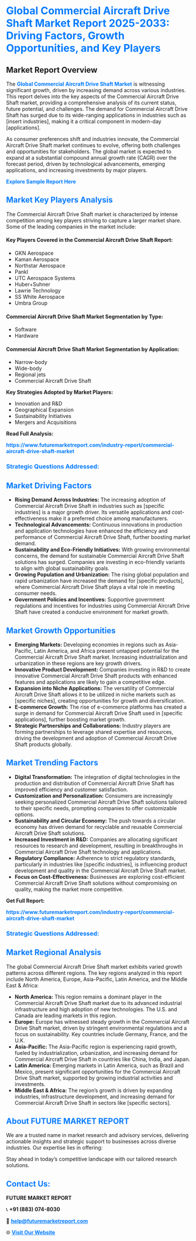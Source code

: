<h1 style="color: #007BFF;">Global Commercial Aircraft Drive Shaft Market Report 2025-2033: Driving Factors, Growth Opportunities, and Key Players</h1>

<section id="overview">
<h2>Market Report Overview</h2>
<p>The <a href="https://www.futuremarketreport.com/industry-report/commercial-aircraft-drive-shaft-market" style="color: #007BFF; text-decoration: none;"><strong>Global Commercial Aircraft Drive Shaft Market</strong></a> is witnessing significant growth, driven by increasing demand across various industries. This report delves into the key aspects of the Commercial Aircraft Drive Shaft market, providing a comprehensive analysis of its current status, future potential, and challenges. The demand for Commercial Aircraft Drive Shaft has surged due to its wide-ranging applications in industries such as [insert industries], making it a critical component in modern-day [applications].</p>
<p>As consumer preferences shift and industries innovate, the Commercial Aircraft Drive Shaft market continues to evolve, offering both challenges and opportunities for stakeholders. The global market is expected to expand at a substantial compound annual growth rate (CAGR) over the forecast period, driven by technological advancements, emerging applications, and increasing investments by major players.</p>
</section>

<section id="overview">
<p><a href="https://www.futuremarketreport.com/request-sample/reportId=112928" style="color: #007BFF; text-decoration: none;"><strong>Explore Sample Report Here</strong></a></p>
</section>

<section id="key-players">
<h2 style="color: #007BFF;">Market Key Players Analysis</h2>
<p>The Commercial Aircraft Drive Shaft market is characterized by intense competition among key players striving to capture a larger market share. Some of the leading companies in the market include:</p>
<h4>Key Players Covered in the Commercial Aircraft Drive Shaft Report:</h4>
<ul><li>GKN Aerospace</li><li>Kaman Aerospace</li><li>Northstar Aerospace</li><li>Pankl</li><li>UTC Aerospace Systems</li><li>Huber+Suhner</li><li>Lawrie Technology</li><li>SS White Aerospace</li><li>Umbra Group</li></ul>
<h4>Commercial Aircraft Drive Shaft Market Segmentation by Type:</h4>
<ul><li>Software</li><li>Hardware</li></ul>

<h4>Commercial Aircraft Drive Shaft Market Segmentation by Application:</h4>
<ul><li>Narrow-body</li><li>Wide-body</li><li>Regional jets</li><li>Commercial Aircraft Drive Shaft</li></ul>
<p><strong>Key Strategies Adopted by Market Players:</strong></p>
<ul>
<li>Innovation and R&D</li>
<li>Geographical Expansion</li>
<li>Sustainability Initiatives</li>
<li>Mergers and Acquisitions</li>
</ul>
</section>

<section>
<p><strong>Read Full Analysis: </strong></p><a href="https://www.futuremarketreport.com/industry-report/commercial-aircraft-drive-shaft-market" style="color: #007BFF; text-decoration: none;"><strong>https://www.futuremarketreport.com/industry-report/commercial-aircraft-drive-shaft-market</strong></a>
<h3 style="color: #007BFF;">Strategic Questions Addressed:</h3>
</section>

<section id="driving-factors">
<h2 style="color: #007BFF;">Market Driving Factors</h2>
<ul>
<li><strong>Rising Demand Across Industries:</strong> The increasing adoption of Commercial Aircraft Drive Shaft in industries such as [specific industries] is a major growth driver. Its versatile applications and cost-effectiveness make it a preferred choice among manufacturers.</li>
<li><strong>Technological Advancements:</strong> Continuous innovations in production and application technologies have enhanced the efficiency and performance of Commercial Aircraft Drive Shaft, further boosting market demand.</li>
<li><strong>Sustainability and Eco-Friendly Initiatives:</strong> With growing environmental concerns, the demand for sustainable Commercial Aircraft Drive Shaft solutions has surged. Companies are investing in eco-friendly variants to align with global sustainability goals.</li>
<li><strong>Growing Population and Urbanization:</strong> The rising global population and rapid urbanization have increased the demand for [specific products], where Commercial Aircraft Drive Shaft plays a vital role in meeting consumer needs.</li>
<li><strong>Government Policies and Incentives:</strong> Supportive government regulations and incentives for industries using Commercial Aircraft Drive Shaft have created a conducive environment for market growth.</li>
</ul>
</section>

<section id="growth-opportunities">
<h2 style="color: #007BFF;">Market Growth Opportunities</h2>
<ul>
<li><strong>Emerging Markets:</strong> Developing economies in regions such as Asia-Pacific, Latin America, and Africa present untapped potential for the Commercial Aircraft Drive Shaft market. Increasing industrialization and urbanization in these regions are key growth drivers.</li>
<li><strong>Innovative Product Development:</strong> Companies investing in R&D to create innovative Commercial Aircraft Drive Shaft products with enhanced features and applications are likely to gain a competitive edge.</li>
<li><strong>Expansion into Niche Applications:</strong> The versatility of Commercial Aircraft Drive Shaft allows it to be utilized in niche markets such as [specific niches], creating opportunities for growth and diversification.</li>
<li><strong>E-commerce Growth:</strong> The rise of e-commerce platforms has created a surge in demand for Commercial Aircraft Drive Shaft used in [specific applications], further boosting market growth.</li>
<li><strong>Strategic Partnerships and Collaborations:</strong> Industry players are forming partnerships to leverage shared expertise and resources, driving the development and adoption of Commercial Aircraft Drive Shaft products globally.</li>
</ul>
</section>

<section id="trending-factors">
<h2 style="color: #007BFF;">Market Trending Factors</h2>
<ul>
<li><strong>Digital Transformation:</strong> The integration of digital technologies in the production and distribution of Commercial Aircraft Drive Shaft has improved efficiency and customer satisfaction.</li>
<li><strong>Customization and Personalization:</strong> Consumers are increasingly seeking personalized Commercial Aircraft Drive Shaft solutions tailored to their specific needs, prompting companies to offer customizable options.</li>
<li><strong>Sustainability and Circular Economy:</strong> The push towards a circular economy has driven demand for recyclable and reusable Commercial Aircraft Drive Shaft solutions.</li>
<li><strong>Increased Investment in R&D:</strong> Companies are allocating significant resources to research and development, resulting in breakthroughs in Commercial Aircraft Drive Shaft technology and applications.</li>
<li><strong>Regulatory Compliance:</strong> Adherence to strict regulatory standards, particularly in industries like [specific industries], is influencing product development and quality in the Commercial Aircraft Drive Shaft market.</li>
<li><strong>Focus on Cost-Effectiveness:</strong> Businesses are exploring cost-efficient Commercial Aircraft Drive Shaft solutions without compromising on quality, making the market more competitive.</li>
</ul>
</section>

<section>
<p><strong>Get Full Report: </strong></p><a href="https://www.futuremarketreport.com/industry-report/commercial-aircraft-drive-shaft-market" style="color: #007BFF; text-decoration: none;"><strong>https://www.futuremarketreport.com/industry-report/commercial-aircraft-drive-shaft-market</strong></a>
<h3 style="color: #007BFF;">Strategic Questions Addressed:</h3>
</section>


<section id="regional-analysis">
<h2 style="color: #007BFF;">Market Regional Analysis</h2>
<p>The global Commercial Aircraft Drive Shaft market exhibits varied growth patterns across different regions. The key regions analyzed in this report include North America, Europe, Asia-Pacific, Latin America, and the Middle East & Africa:</p>
<ul>
<li><strong>North America:</strong> This region remains a dominant player in the Commercial Aircraft Drive Shaft market due to its advanced industrial infrastructure and high adoption of new technologies. The U.S. and Canada are leading markets in this region.</li>
<li><strong>Europe:</strong> Europe has witnessed steady growth in the Commercial Aircraft Drive Shaft market, driven by stringent environmental regulations and a focus on sustainability. Key countries include Germany, France, and the U.K.</li>
<li><strong>Asia-Pacific:</strong> The Asia-Pacific region is experiencing rapid growth, fueled by industrialization, urbanization, and increasing demand for Commercial Aircraft Drive Shaft in countries like China, India, and Japan.</li>
<li><strong>Latin America:</strong> Emerging markets in Latin America, such as Brazil and Mexico, present significant opportunities for the Commercial Aircraft Drive Shaft market, supported by growing industrial activities and investments.</li>
<li><strong>Middle East & Africa:</strong> The region’s growth is driven by expanding industries, infrastructure development, and increasing demand for Commercial Aircraft Drive Shaft in sectors like [specific sectors].</li>
</ul>
</section>

<footer>
<h2 style="color: #007BFF;">About FUTURE MARKET REPORT</h2>
<p>We are a trusted name in market research and advisory services, delivering actionable insights and strategic support to businesses across diverse industries. Our expertise lies in offering:</p>

<p>Stay ahead in today’s competitive landscape with our tailored research solutions.</p>

<h2 style="color: #007BFF;">Contact Us:</h2>
<p><strong>FUTURE MARKET REPORT</strong></p>
<p>📞 <strong>+91 (883) 074-8030</strong></p>
<p>📧 <strong><a href="mailto:help@futuremarketreport.com" style="color: #007BFF;">help@futuremarketreport.com</a></strong></p>
<p>🌐 <strong><a href="https://www.futuremarketreport.com/" style="color: #007BFF;">Visit Our Website</a></strong></p>
</footer>